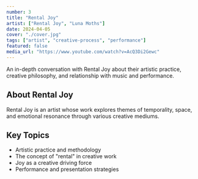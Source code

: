 ```yaml
---
number: 3
title: "Rental Joy"
artist: ["Rental Joy", "Luna Moths"]
date: 2024-04-05
cover: "./cover.jpg"
tags: ["artist", "creative-process", "performance"]
featured: false
media_url: "https://www.youtube.com/watch?v=AcQ3Di2Gewc"
---
```


An in-depth conversation with Rental Joy about their artistic practice, creative philosophy, and relationship with music and performance.

## About Rental Joy

Rental Joy is an artist whose work explores themes of temporality, space, and emotional resonance through various creative mediums.

## Key Topics

- Artistic practice and methodology
- The concept of "rental" in creative work
- Joy as a creative driving force
- Performance and presentation strategies